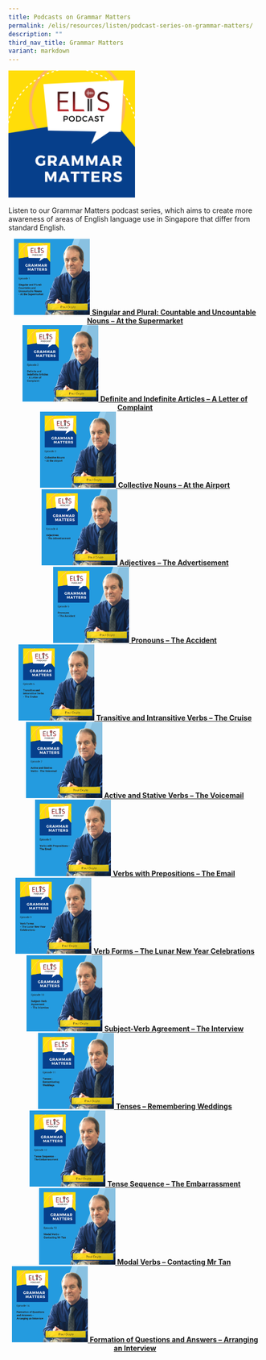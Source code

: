 ```yaml
---
title: Podcasts on Grammar Matters
permalink: /elis/resources/listen/podcast-series-on-grammar-matters/
description: ""
third_nav_title: Grammar Matters
variant: markdown
---
```

<img src="/images/final-elis-series-podcast-artwork-2021-1.png" style="width:50%">
		 
Listen to our Grammar Matters podcast series, which aims to create more awareness of areas of English language use in Singapore that differ from standard English.

<center>
<a href="/elis/resources/listen/singular-and-plural-countable-and-uncountable-nouns-at-the-supermarket/">
<img src="/images/gm-episode-1.png" style="width:30%">
<b>Singular and Plural: Countable and Uncountable Nouns – At the Supermarket</b>
</a>
</center>

<center>
<a href="/elis/resources/listen/definite-and-indefinite-articles-a-letter-of-complaint/">
<img src="/images/27.png" style="width:30%">
<b>Definite and Indefinite Articles – A Letter of Complaint</b>
</a>
</center>

<center>
<a href="/elis/resources/listen/podcast-series-on-grammar-matters/collective-nouns-at-the-airport/">
<img src="/images/7-september_tla-and-swi-ci-thumbnails-w-title-only-6.png" style="width:30%">
<b>Collective Nouns – At the Airport</b>
</a>
</center>

<center>
<a href="/elis/resources/listen/podcast-series-on-grammar-matters/adjectives-the-advertisement/">
<img src="/images/7-september_tla-and-swi-ci-thumbnails-w-title-only.png" style="width:30%">
<b>Adjectives – The Advertisement</b>
</a>
</center>

<center>
<a href="/elis/resources/listen/podcast-series-on-grammar-matters/adjectives-the-advertisement/">
<img src="/images/final-tla-and-swi-ci-and-gm-thumbnails-w-title-only.png" style="width:30%">
<b>Pronouns – The Accident</b>
</a>
</center>

<center>
<a href="/elis/resources/listen/podcast-series-on-grammar-matters/transitive-and-intransitive-verbs/">
<img src="/images/cover-art-with-titles-and-names-2.png" style="width:30%">
<b>Transitive and Intransitive Verbs – The Cruise</b>
</a>
</center>

<center>
<a href="/elis/resources/listen/podcast-series/grammar-matters/active-and-stative-verbs-the-voicemail/">
<img src="/images/cover%20art%20with%20titles%20and%20names%20(5).png" style="width:30%">
<b>Active and Stative Verbs – The Voicemail</b>
</a>
	</center>
	
<center>
<a href="/elis/resources/listen/podcast-series/grammar-matters/verbs-with-prepositions-the-email/">
<img src="/images/grammar%20matters%208.png" style="width:30%">
<b>Verbs with Prepositions – The Email</b>
</a>
	</center>
	
<center>
<a href="/elis/resources/listen/podcast-series/grammar-matters/verb-forms-lunar-new-year/">
<img src="/images/Cover_Art_with_titles_and_names__2_.png" style="width:30%">
<b>Verb Forms – The Lunar New Year Celebrations</b>
</a>
	</center>
	
<center>
<a href="/elis/resources/listen/podcast-series/grammar-matters/subject-verb-agreement-the-interview/">
<img src="/images/grammar%20matters%2010.png" style="width:30%">
<b>Subject-Verb Agreement – The Interview</b>
</a>
	</center>
	
<center>
<a href="/elis/resources/listen/podcast-series/grammar-matters/tenses-remembering-weddings/">
<img src="/images/gm%2013%20tenses.png" style="width:30%">
<b>Tenses – Remembering Weddings</b>
</a>
	</center>

<center>
<a href="/elis/resources/listen/podcast-series/grammar-matters/tenses-sequence-the-embarrassment/">
<img src="/images/grammar%20matters%2012.png" style="width:30%">
<b>Tense Sequence – The Embarrassment</b>
</a>
	</center>
	
<center>
<a href="/elis/resources/listen/podcast-series/grammar-matters/modal-verbs-contacting-mr-tan/">
<img src="/images/grammarmatters13.png" style="width:30%">
<b>Modal Verbs – Contacting Mr Tan</b>
</a>
	</center>
	
<center>
<a href="/elis/resources/listen/podcast-series/grammar-matters/formation-of-questions-and-answers-interview/">
<img src="/images/Cover_Art_with_titles_and_names__10_.png" style="width:30%">
<b>Formation of Questions and Answers – Arranging an Interview</b>
</a>
	</center>